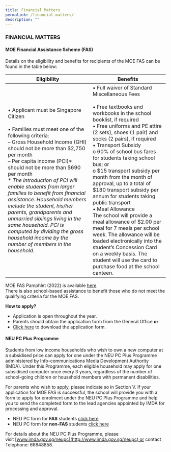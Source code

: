 ```yaml
---
title: Financial Matters
permalink: /financial-matters/
description: ""
---
```


### FINANCIAL MATTERS

#### MOE Financial Assistance Scheme (FAS)

Details on the eligibility and benefits for recipients of the MOE FAS can be found in the table below:

| Eligibility | Benefits |
|---|---|
| • Applicant must be Singapore Citizen<br><br>• Families must meet one of the following criteria:<br>– Gross Household Income (GHI) should not be more than $2,750 per month<br>– Per capita income (PCI)* should not be more than $690 per month<br>* *The introduction of PCI will enable students from larger families to benefit from financial assistance. Household members include the student, his/her parents, grandparents and unmarried siblings living in the same household. PCI is computed by dividing the gross household income by the number of members in the household.* | • Full waiver of Standard Miscellaneous Fees<br><br>• Free textbooks and workbooks in the school booklist, if required<br>• Free uniforms and PE attire (2 sets),  shoes (1 pair) and socks (2 pairs), if required<br>• Transport Subsidy<br>o   60% of school bus fares for students taking school bus; or<br>o   $15 transport subsidy per month from the month of approval, up to a total of $180 transport subsidy per annum for students taking public transport<br>• Meal Allowance<br>The school will provide a meal allowance of $2.00 per meal for 7 meals per school week.  The allowance will be loaded electronically into the student’s Concession Card on a weekly basis. The student will use the card to purchase food at the school canteen. |

MOE FAS Pamphlet (2022) is available [here](/files/MOE_FAS_Pamphlet_2022.pdf)<br>
There is also school-based assistance to benefit those who do not meet the qualifying criteria for the MOE FAS.

**How to apply?**

*   Application is open throughout the year.
*   Parents should obtain the application form from the General Office **or**
*   [Click here](/files/MOE-FAS-Application-Form-Aug-21-FINAL.pdf) to download the application form.

#### NEU PC Plus Programme

Students from low income households who wish to own a new computer at a subsidised price can apply for one under the NEU PC Plus Programme administered by Info-communications Media Development Authority (IMDA). Under this Programme, each eligible household may apply for one subsidised computer once every 3 years, regardless of the number of school-going children or household members with permanent disabilities.

For parents who wish to apply, please indicate so in Section V. If your application for MOE FAS is successful, the school will provide you with a form to apply for enrolment under the NEU PC Plus Programme and help you to send the completed form to the lead agencies appointed by IMDA for processing and approval.

*   NEU PC form for **FAS** students [click here](/files/Application-Form-for-MOE-SPED-FAS-v5-1-8-April-2020-FINAL-with-FBB-MBB-Forms.pdf)
*   NEU PC form for **non-FAS** students [click here](/files/PC_Bundle_Application_Form_v12-1-8-April-2020-FINAL-with-FBB-MBB-Forms.pdf)

For details about the NEU PC Plus Programme, please visit [www.imda.gov.sg/neupc](http://www.imda.gov.sg/neupc) or contact <br>Telephone: 66848858.